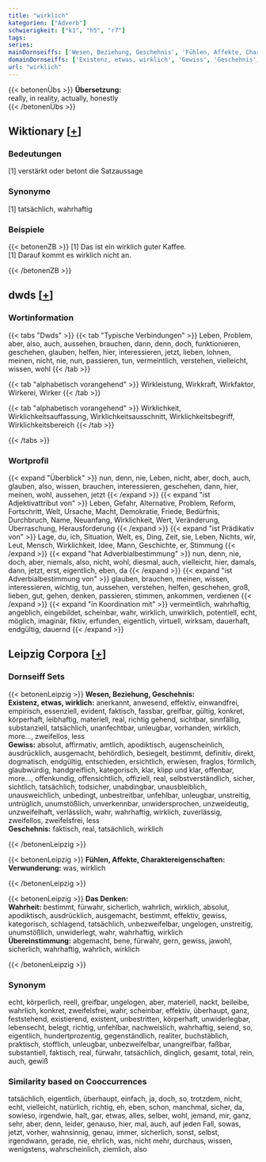 ```yaml
---
title: "wirklich"
kategorien: ["Adverb"]
schwierigkeit: ["k1", "h5", "r7"]
tags:
series:
mainDornseiffs: ['Wesen, Beziehung, Geschehnis', 'Fühlen, Affekte, Charaktereigenschaften', 'Das Denken']
domainDornseiffs: ['Existenz, etwas, wirklich', 'Gewiss', 'Geschehnis', 'Verwunderung', 'Wahrheit', 'Übereinstimmung']
url: "wirklich"
---
```


{{< betonenÜbs >}}
**Übersetzung:**  
really, in reality, actually, honestly  
{{< /betonenÜbs >}}

## Wiktionary [[+](https://de.wiktionary.org/wiki/wirklich)]

### Bedeutungen
[1] verstärkt oder betont die Satzaussage  

### Synonyme
[1] tatsächlich, wahrhaftig  

### Beispiele
{{< betonenZB >}}
[1] Das ist ein wirklich guter Kaffee.  
[1] Darauf kommt es wirklich nicht an.  

{{< /betonenZB >}}


## dwds [[+](https://www.dwds.de/wb/wirklich)]

### Wortinformation
{{< tabs "Dwds" >}}
{{< tab "Typische Verbindungen" >}}
Leben, Problem, aber, also, auch, aussehen, brauchen, dann, denn, doch, funktionieren, geschehen, glauben, helfen, hier, interessieren, jetzt, lieben, lohnen, meinen, nicht, nie, nun, passieren, tun, vermeintlich, verstehen, vielleicht, wissen, wohl
{{< /tab >}}

{{< tab "alphabetisch vorangehend" >}}
Wirkleistung, Wirkkraft, Wirkfaktor, Wirkerei, Wirker
{{< /tab >}}

{{< tab "alphabetisch vorangehend" >}}
Wirklichkeit, Wirklichkeitsauffassung, Wirklichkeitsausschnitt, Wirklichkeitsbegriff, Wirklichkeitsbereich
{{< /tab >}}

{{< /tabs >}}

### Wortprofil
{{< expand "Überblick" >}} nun, denn, nie, Leben, nicht, aber, doch, auch, glauben, also, wissen, brauchen, interessieren, geschehen, dann, hier, meinen, wohl, aussehen, jetzt {{< /expand >}}
{{< expand "ist Adjektivattribut von" >}} Leben, Gefahr, Alternative, Problem, Reform, Fortschritt, Welt, Ursache, Macht, Demokratie, Friede, Bedürfnis, Durchbruch, Name, Neuanfang, Wirklichkeit, Wert, Veränderung, Überraschung, Herausforderung {{< /expand >}}
{{< expand "ist Prädikativ von" >}} Lage, du, ich, Situation, Welt, es, Ding, Zeit, sie, Leben, Nichts, wir, Leut, Mensch, Wirklichkeit, Idee, Mann, Geschichte, er, Stimmung {{< /expand >}}
{{< expand "hat Adverbialbestimmung" >}} nun, denn, nie, doch, aber, niemals, also, nicht, wohl, diesmal, auch, vielleicht, hier, damals, dann, jetzt, erst, eigentlich, eben, da {{< /expand >}}
{{< expand "ist Adverbialbestimmung von" >}} glauben, brauchen, meinen, wissen, interessieren, wichtig, tun, aussehen, verstehen, helfen, geschehen, groß, lieben, gut, gehen, denken, passieren, stimmen, ankommen, verdienen {{< /expand >}}
{{< expand "in Koordination mit" >}} vermeintlich, wahrhaftig, angeblich, eingebildet, scheinbar, wahr, wirklich, unwirklich, potentiell, echt, möglich, imaginär, fiktiv, erfunden, eigentlich, virtuell, wirksam, dauerhaft, endgültig, dauernd {{< /expand >}}

## Leipzig Corpora [[+](https://corpora.uni-leipzig.de/en/res?word=wirklich&corpusId=deu_newscrawl-public_2018)]

### Dornseiff Sets
{{< betonenLeipzig >}}
**Wesen, Beziehung, Geschehnis:**  
**Existenz, etwas, wirklich:** anerkannt, anwesend, effektiv, einwandfrei, empirisch, essenziell, evident, faktisch, fassbar, greifbar, gültig, konkret, körperhaft, leibhaftig, materiell, real, richtig gehend, sichtbar, sinnfällig, substanziell, tatsächlich, unanfechtbar, unleugbar, vorhanden, wirklich, more..., zweifellos, less  
**Gewiss:** absolut, affirmativ, amtlich, apodiktisch, augenscheinlich, ausdrücklich, ausgemacht, behördlich, besiegelt, bestimmt, definitiv, direkt, dogmatisch, endgültig, entschieden, ersichtlich, erwiesen, fraglos, förmlich, glaubwürdig, handgreiflich, kategorisch, klar, klipp und klar, offenbar, more..., offenkundig, offensichtlich, offiziell, real, selbstverständlich, sicher, sichtlich, tatsächlich, todsicher, unabdingbar, unausbleiblich, unausweichlich, unbedingt, unbestreitbar, unfehlbar, unleugbar, unstreitig, untrüglich, unumstößlich, unverkennbar, unwidersprochen, unzweideutig, unzweifelhaft, verlässlich, wahr, wahrhaftig, wirklich, zuverlässig, zweifellos, zweifelsfrei, less  
**Geschehnis:** faktisch, real, tatsächlich, wirklich  

{{< /betonenLeipzig >}}


{{< betonenLeipzig >}}
**Fühlen, Affekte, Charaktereigenschaften:**  
**Verwunderung:** was, wirklich  

{{< /betonenLeipzig >}}


{{< betonenLeipzig >}}
**Das Denken:**  
**Wahrheit:** bestimmt, fürwahr, sicherlich, wahrlich, wirklich, absolut, apodiktisch, ausdrücklich, ausgemacht, bestimmt, effektiv, gewiss, kategorisch, schlagend, tatsächlich, unbezweifelbar, ungelogen, unstreitig, unumstößlich, unwiderlegt, wahr, wahrhaftig, wirklich  
**Übereinstimmung:** abgemacht, bene, fürwahr, gern, gewiss, jawohl, sicherlich, wahrhaftig, wahrlich, wirklich  

{{< /betonenLeipzig >}}

### Synonym
echt, körperlich, reell, greifbar, ungelogen, aber, materiell, nackt, beileibe, wahrlich, konkret, zweifelsfrei, wahr, scheinbar, effektiv, überhaupt, ganz, feststehend, existierend, existent, unbestritten, körperhaft, unwiderlegbar, lebensecht, belegt, richtig, unfehlbar, nachweislich, wahrhaftig, seiend, so, eigentlich, hundertprozentig, gegenständlich, realiter, buchstäblich, praktisch, stofflich, unleugbar, unbezweifelbar, unangreifbar, faßbar, substantiell, faktisch, real, fürwahr, tatsächlich, dinglich, gesamt, total, rein, auch, gewiß


### Similarity based on Cooccurrences
tatsächlich, eigentlich, überhaupt, einfach, ja, doch, so, trotzdem, nicht, echt, vielleicht, natürlich, richtig, eh, eben, schon, manchmal, sicher, da, sowieso, irgendwie, halt, gar, etwas, alles, selber, wohl, jemand, mir, ganz, sehr, aber, denn, leider, genauso, hier, mal, auch, auf jeden Fall, sowas, jetzt, vorher, wahnsinnig, genau, immer, sicherlich, sonst, selbst, irgendwann, gerade, nie, ehrlich, was, nicht mehr, durchaus, wissen, wenigstens, wahrscheinlich, ziemlich, also


